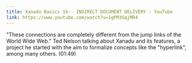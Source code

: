 ```yaml
---
title: Xanadu Basics 1b-- INDIRECT DOCUMENT DELIVERY - YouTube
link: https://www.youtube.com/watch?v=1gPM3GqjMR4
---
```

"These connections are completely different from the jump links of the World Wide Web." Ted Nelson talking about Xanadu and its features, a project he started with the aim to formalize concepts like the "hyperlink", among many others. (01:49)